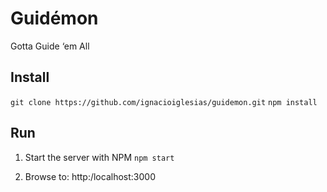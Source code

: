 # Guidémon
Gotta Guide ‘em All

## Install
`git clone https://github.com/ignacioiglesias/guidemon.git`
`npm install`

## Run  
1. Start the server with NPM
`npm start`

2. Browse to: http:/localhost:3000

